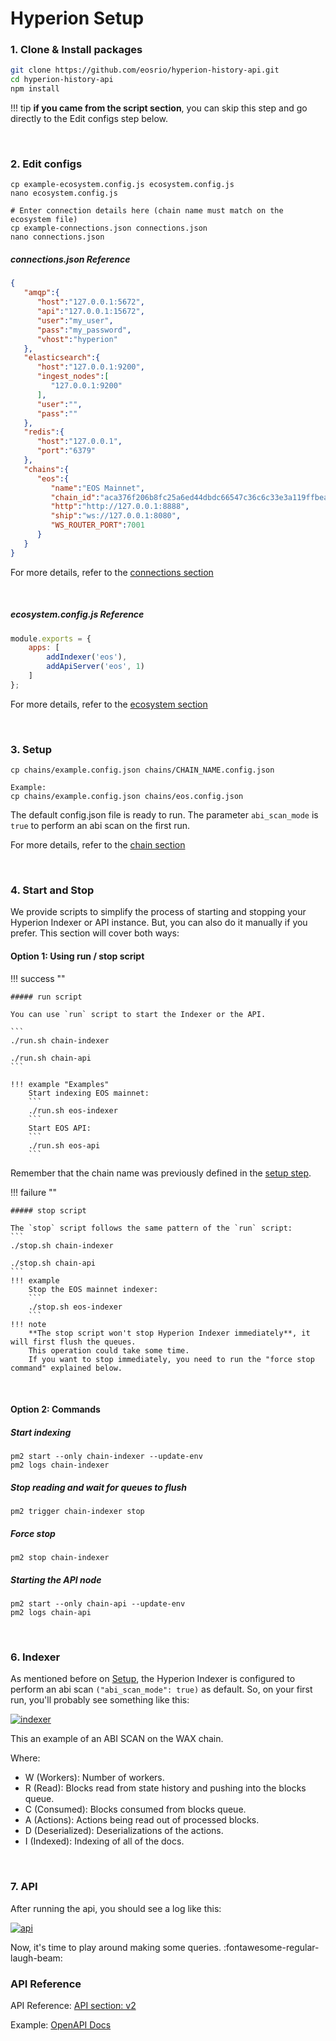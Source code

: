 # Hyperion Setup

### 1. Clone & Install packages
```bash
git clone https://github.com/eosrio/hyperion-history-api.git
cd hyperion-history-api
npm install
```

!!! tip
    **if you came from the script section**, you can skip this step and go directly to the Edit configs step below.

<br>

### 2. Edit configs
```
cp example-ecosystem.config.js ecosystem.config.js
nano ecosystem.config.js

# Enter connection details here (chain name must match on the ecosystem file)
cp example-connections.json connections.json
nano connections.json
```

##### connections.json Reference
```json
{
   "amqp":{
      "host":"127.0.0.1:5672",
      "api":"127.0.0.1:15672",
      "user":"my_user",
      "pass":"my_password",
      "vhost":"hyperion"
   },
   "elasticsearch":{
      "host":"127.0.0.1:9200",
      "ingest_nodes":[
         "127.0.0.1:9200"
      ],
      "user":"",
      "pass":""
   },
   "redis":{
      "host":"127.0.0.1",
      "port":"6379"
   },
   "chains":{
      "eos":{
         "name":"EOS Mainnet",
         "chain_id":"aca376f206b8fc25a6ed44dbdc66547c36c6c33e3a119ffbeaef943642f0e906",
         "http":"http://127.0.0.1:8888",
         "ship":"ws://127.0.0.1:8080",
         "WS_ROUTER_PORT":7001
      }
   }
}
```
For more details, refer to the [connections section](connections.md)

<br>

##### ecosystem.config.js Reference
```javascript
module.exports = {
    apps: [
        addIndexer('eos'),
        addApiServer('eos', 1)
    ]
};
```
For more details, refer to the [ecosystem section](ecosystem.md)

<br>

### 3. Setup

```
cp chains/example.config.json chains/CHAIN_NAME.config.json

Example:
cp chains/example.config.json chains/eos.config.json
``` 
The default config.json file is ready to run. The parameter `abi_scan_mode` is `true` to perform an abi scan on the first run.

For more details, refer to the [chain section](chain.md)

<br>

### 4. Start and Stop

We provide scripts to simplify the process of starting and stopping your Hyperion Indexer or API instance.
But, you can also do it manually if you prefer. This section will cover both ways:

#### Option 1: Using run / stop script

!!! success ""
    
    ##### run script
    
    You can use `run` script to start the Indexer or the API.
    
    ```
    ./run.sh chain-indexer
    
    ./run.sh chain-api
    ```
    
    !!! example "Examples"
        Start indexing EOS mainnet: 
        ```
        ./run.sh eos-indexer
        ```
        Start EOS API: 
        ```
        ./run.sh eos-api
        ```

Remember that the chain name was previously defined in the [setup step](#3-setup).

!!! failure ""

    ##### stop script
    
    The `stop` script follows the same pattern of the `run` script:
    ```
    ./stop.sh chain-indexer
    
    ./stop.sh chain-api
    ```
    !!! example
        Stop the EOS mainnet indexer: 
        ```
        ./stop.sh eos-indexer
        ```
    !!! note  
        **The stop script won't stop Hyperion Indexer immediately**, it will first flush the queues.
        This operation could take some time.
        If you want to stop immediately, you need to run the "force stop command" explained below.



<br>

#### Option 2: Commands

##### Start indexing
```
pm2 start --only chain-indexer --update-env
pm2 logs chain-indexer
```

##### Stop reading and wait for queues to flush
```
pm2 trigger chain-indexer stop
```

##### Force stop
```
pm2 stop chain-indexer
```

##### Starting the API node
```
pm2 start --only chain-api --update-env
pm2 logs chain-api
```

<br>

### 6. Indexer
As mentioned before on [Setup](#3-setup), the Hyperion Indexer is configured to perform an abi scan `("abi_scan_mode": true)` as default.
So, on your first run, you'll probably see something like this:

 [![indexer](img/indexer.png)](img/indexer.png)
 
This an example of an ABI SCAN on the WAX chain.

Where: 
    
  - W (Workers): Number of workers.
  - R (Read): Blocks read from state history and pushing into the blocks queue.
  - C (Consumed): Blocks consumed from blocks queue.
  - A (Actions): Actions being read out of processed blocks.
  - D (Deserialized): Deserializations of the actions.
  - I (Indexed): Indexing of all of the docs.

<br>

### 7. API
After running the api, you should see a log like this:

 [![api](img/api.png)](img/api.png)

Now, it's time to play around making some queries. :fontawesome-regular-laugh-beam:

### API Reference

API Reference: [API section: v2](v2.md)

Example: [OpenAPI Docs](https://eos.hyperion.eosrio.io/v2/docs)

<br>
